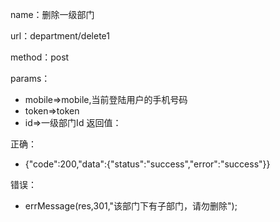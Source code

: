 name：删除一级部门

url：department/delete1

method：post

params：

* mobile=>mobile,当前登陆用户的手机号码
* token=>token
* id=>一级部门Id
返回值：

正确：
* {"code":200,"data":{"status":"success","error":"success"}}

错误：
* errMessage(res,301,"该部门下有子部门，请勿删除");


